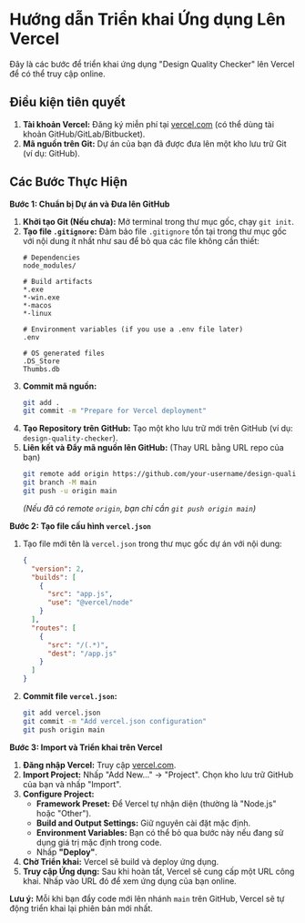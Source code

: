 # Hướng dẫn Triển khai Ứng dụng Lên Vercel

Đây là các bước để triển khai ứng dụng "Design Quality Checker" lên Vercel để có thể truy cập online.

## Điều kiện tiên quyết

1.  **Tài khoản Vercel:** Đăng ký miễn phí tại [vercel.com](https://vercel.com/) (có thể dùng tài khoản GitHub/GitLab/Bitbucket).
2.  **Mã nguồn trên Git:** Dự án của bạn đã được đưa lên một kho lưu trữ Git (ví dụ: GitHub).

## Các Bước Thực Hiện

**Bước 1: Chuẩn bị Dự án và Đưa lên GitHub**

1.  **Khởi tạo Git (Nếu chưa):** Mở terminal trong thư mục gốc, chạy `git init`.
2.  **Tạo file `.gitignore`:** Đảm bảo file `.gitignore` tồn tại trong thư mục gốc với nội dung ít nhất như sau để bỏ qua các file không cần thiết:
    ```gitignore
    # Dependencies
    node_modules/

    # Build artifacts
    *.exe
    *-win.exe
    *-macos
    *-linux

    # Environment variables (if you use a .env file later)
    .env

    # OS generated files
    .DS_Store
    Thumbs.db
    ```
3.  **Commit mã nguồn:**
    ```bash
    git add .
    git commit -m "Prepare for Vercel deployment"
    ```
4.  **Tạo Repository trên GitHub:** Tạo một kho lưu trữ mới trên GitHub (ví dụ: `design-quality-checker`).
5.  **Liên kết và Đẩy mã nguồn lên GitHub:** (Thay URL bằng URL repo của bạn)
    ```bash
    git remote add origin https://github.com/your-username/design-quality-checker.git
    git branch -M main
    git push -u origin main
    ```
    *(Nếu đã có remote `origin`, bạn chỉ cần `git push origin main`)*

**Bước 2: Tạo file cấu hình `vercel.json`**

1.  Tạo file mới tên là `vercel.json` trong thư mục gốc dự án với nội dung:
    ```json
    {
      "version": 2,
      "builds": [
        {
          "src": "app.js",
          "use": "@vercel/node"
        }
      ],
      "routes": [
        {
          "src": "/(.*)",
          "dest": "/app.js"
        }
      ]
    }
    ```
2.  **Commit file `vercel.json`:**
    ```bash
    git add vercel.json
    git commit -m "Add vercel.json configuration"
    git push origin main
    ```

**Bước 3: Import và Triển khai trên Vercel**

1.  **Đăng nhập Vercel:** Truy cập [vercel.com](https://vercel.com/).
2.  **Import Project:** Nhấp "Add New..." -> "Project". Chọn kho lưu trữ GitHub của bạn và nhấp "Import".
3.  **Configure Project:**
    *   **Framework Preset:** Để Vercel tự nhận diện (thường là "Node.js" hoặc "Other").
    *   **Build and Output Settings:** Giữ nguyên cài đặt mặc định.
    *   **Environment Variables:** Bạn có thể bỏ qua bước này nếu đang sử dụng giá trị mặc định trong code.
    *   Nhấp **"Deploy"**.
4.  **Chờ Triển khai:** Vercel sẽ build và deploy ứng dụng.
5.  **Truy cập Ứng dụng:** Sau khi hoàn tất, Vercel sẽ cung cấp một URL công khai. Nhấp vào URL đó để xem ứng dụng của bạn online.

**Lưu ý:** Mỗi khi bạn đẩy code mới lên nhánh `main` trên GitHub, Vercel sẽ tự động triển khai lại phiên bản mới nhất. 
